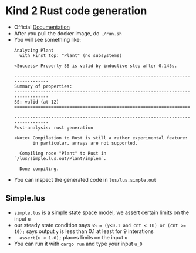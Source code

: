 # Kind 2 Rust code generation

* Official [Documentation](https://kind.cs.uiowa.edu/kind2_user_doc/)
* After you pull the docker image, do `./run.sh`
* You will see something like:
	```
	Analyzing Plant
	  with First top: "Plant" (no subsystems)

	<Success> Property SS is valid by inductive step after 0.145s.

	--------------------------------------------------------------------------------
	Summary of properties:
	--------------------------------------------------------------------------------
	SS: valid (at 12)
	================================================================================

	--------------------------------------------------------------------------------
	Post-analysis: rust generation

	<Note> Compilation to Rust is still a rather experimental feature:
	       in particular, arrays are not supported.

	  Compiling node "Plant" to Rust in `/lus/simple.lus.out/Plant/implem`.

	  Done compiling.
	```
* You can inspect the generated code in `lus/lus.simple.out`

## Simple.lus
* `simple.lus` is a simple state space model, we assert certain limits on the input `u` 
* our steady state condition says `SS = (y<0.1 and cnt < 10) or (cnt >= 10);` says output `y` is less than 0.1 at least for 9 interations
* `  assert(u < 1.0);` places limits on the input `u`
* You can run it with `cargo run` and type your input `u_0`
